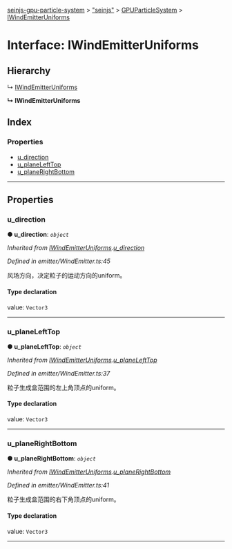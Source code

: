 [seinjs-gpu-particle-system](../README.md) > ["seinjs"](../modules/_seinjs_.md) > [GPUParticleSystem](../modules/_seinjs_.gpuparticlesystem.md) > [IWindEmitterUniforms](../interfaces/_seinjs_.gpuparticlesystem.iwindemitteruniforms.md)

# Interface: IWindEmitterUniforms

## Hierarchy

↳  [IWindEmitterUniforms](iwindemitteruniforms.md)

**↳ IWindEmitterUniforms**

## Index

### Properties

* [u_direction](_seinjs_.gpuparticlesystem.iwindemitteruniforms.md#u_direction)
* [u_planeLeftTop](_seinjs_.gpuparticlesystem.iwindemitteruniforms.md#u_planelefttop)
* [u_planeRightBottom](_seinjs_.gpuparticlesystem.iwindemitteruniforms.md#u_planerightbottom)

---

## Properties

<a id="u_direction"></a>

###  u_direction

**● u_direction**: *`object`*

*Inherited from [IWindEmitterUniforms](iwindemitteruniforms.md).[u_direction](iwindemitteruniforms.md#u_direction)*

*Defined in emitter/WindEmitter.ts:45*

风场方向，决定粒子的运动方向的uniform。

#### Type declaration

 value: `Vector3`

___
<a id="u_planelefttop"></a>

###  u_planeLeftTop

**● u_planeLeftTop**: *`object`*

*Inherited from [IWindEmitterUniforms](iwindemitteruniforms.md).[u_planeLeftTop](iwindemitteruniforms.md#u_planelefttop)*

*Defined in emitter/WindEmitter.ts:37*

粒子生成盒范围的左上角顶点的uniform。

#### Type declaration

 value: `Vector3`

___
<a id="u_planerightbottom"></a>

###  u_planeRightBottom

**● u_planeRightBottom**: *`object`*

*Inherited from [IWindEmitterUniforms](iwindemitteruniforms.md).[u_planeRightBottom](iwindemitteruniforms.md#u_planerightbottom)*

*Defined in emitter/WindEmitter.ts:41*

粒子生成盒范围的右下角顶点的uniform。

#### Type declaration

 value: `Vector3`

___

